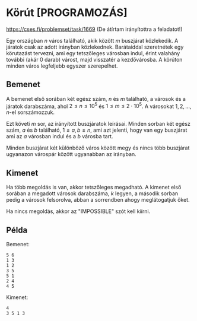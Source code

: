 # Körút [PROGRAMOZÁS]

https://cses.fi/problemset/task/1669 (De átírtam irányítottra a feladatot!)

Egy országban $n$ város található, akik között $m$ buszjárat közlekedik. A járatok csak az adott irányban közlekednek. Barátaiddal szeretnétek egy körutazást tervezni, ami egy tetszőleges városban indul, érint valahány további (akár $0$ darab) várost, majd visszatér a kezdővárosba. A körúton minden város legfeljebb egyszer szerepelhet.

## Bemenet

A bemenet első sorában két egész szám, $n$ és $m$ található, a városok és a járatok darabszáma, ahol $2 \le n \le 10^5$ és $1 \le m \le 2 \cdot 10^5$. A városokat $1,2,\dots,n$-el sorszámozzuk.

Ezt követi $m$ sor, az irányított buszjáratok leírásai. Minden sorban két egész szám, $a$ és $b$ található, $1 \le a,b \le n$, ami azt jelenti, hogy van egy buszjárat ami az $a$ városban indul és a $b$ városba tart.

Minden buszjárat két különböző város között megy és nincs több buszjárat ugyanazon várospár között ugyanabban az irányban.

## Kimenet

Ha több megoldás is van, akkor tetszőleges megadható. A kimenet első sorában a megadott városok darabszáma, $k$ legyen, a második sorban pedig a városok felsorolva, abban a sorrendben ahogy meglátogatjuk őket.

Ha nincs megoldás, akkor az "IMPOSSIBLE" szót kell kiírni.

## Példa

Bemenet:
```
5 6
1 3
1 2
3 5
5 1
2 4
4 5
```

Kimenet:
```
4
3 5 1 3
```
